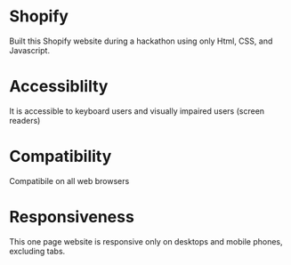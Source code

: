 # Shopify
Built this Shopify website during a hackathon using only Html, CSS, and Javascript.

# Accessiblilty
It is accessible to keyboard users and visually impaired users (screen readers)

# Compatibility
Compatibile on all web browsers

# Responsiveness
This one page website is responsive only on desktops and mobile phones, excluding tabs.
